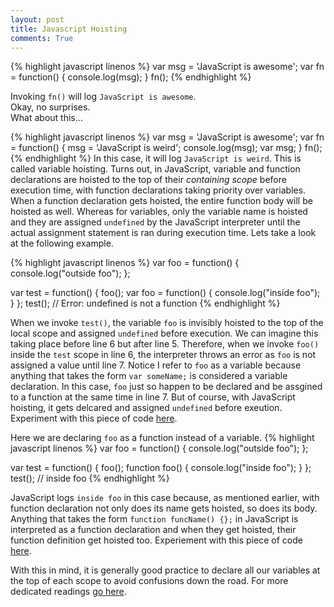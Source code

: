 ```yaml
---
layout: post
title: Javascript Hoisting
comments: True
---
```

{% highlight javascript linenos %}
var msg = 'JavaScript is awesome';
var fn = function() {
  console.log(msg);
}
fn();
{% endhighlight %}

Invoking `fn()` will log `JavaScript is awesome`.  
Okay, no surprises.   
What about this...

{% highlight javascript linenos %}
var msg = 'JavaScript is awesome';
var fn = function() {
  msg = 'JavaScript is weird';
  console.log(msg);
  var msg;
}
fn();
{% endhighlight %}
In this case, it will log `JavaScript is weird`.
This is called variable hoisting.
Turns out, in JavaScript, variable and function declarations are hoisted to the top of their *containing scope* before execution time, with function declarations taking priority over variables. When a function declaration gets hoisted, the entire function body will be hoisted as well. Whereas for variables, only the variable name is hoisted and they are assigned `undefined` by the JavaScript interpreter until the actual assignment statement is ran during execution time. 
Lets take a look at the following example.

{% highlight javascript linenos %}
var foo = function() {
  console.log("outside foo");
};

var test = function() {
  foo();
  var foo = function() {
    console.log("inside foo");
  }
};
test(); // Error: undefined is not a function
{% endhighlight %}

When we invoke `test()`, the variable `foo` is invisibly hoisted to the top of the local scope and assigned `undefined` before execution. We can imagine this taking place before line 6 but after line 5. Therefore, when we invoke `foo()` inside the `test` scope in line 6, the interpreter throws an error as `foo` is not assigned a value until line 7. Notice I refer to `foo` as a variable because anything that takes the form `var someName;` is considered a variable declaration. In this case, `foo` just so happen to be declared and be assgined to a function at the same time in line 7. But of course, with JavaScript hoisting, it gets delcared and assigned `undefined` before exeution. 
Experiment with this piece of code <a href="http://www.pythontutor.com/javascript.html#code=var+foo+%3D+function(%29+%7B%0A++console.log(%22outside+foo%22%29%3B%0A%7D%3B%0A%0Avar+test+%3D+function(%29+%7B%0A++foo(%29%3B%0A++var+foo+%3D+function(%29+%7B%0A++++console.log(%22inside+foo%22%29%3B%0A++%7D%0A%7D%3B%0Atest(%29%3B&mode=display&origin=opt-frontend.js&cumulative=false&heapPrimitives=false&textReferences=false&py=js&rawInputLstJSON=%5B%5D&curInstr=0" target="_blank">here</a>.

Here we are declaring `foo` as a function instead of a variable.
{% highlight javascript linenos %}
var foo = function() {
  console.log("outside foo");
};

var test = function() {
  foo();
  function foo() {
    console.log("inside foo");
  }
};
test(); // inside foo
{% endhighlight %}

JavaScript logs `inside foo` in this case because, as mentioned earlier, with function declaration not only does its name gets hoisted, so does its body. Anything that takes the form `function funcName() {};` in JavaScript is interpreted as a function declaration and when they get hoisted, their function definition get hoisted too. Experiement with this piece of code <a href="http://www.pythontutor.com/javascript.html#code=var+foo+%3D+function(%29+%7B%0A++console.log(%22outside+foo%22%29%3B%0A%7D%3B%0A%0Avar+test+%3D+function(%29+%7B%0A++foo(%29%3B%0A++function+foo(%29+%7B%0A++++console.log(%22inside+foo%22%29%3B%0A++%7D%0A%7D%3B%0Atest(%29%3B+//+inside+foo&mode=display&origin=opt-frontend.js&cumulative=false&heapPrimitives=false&textReferences=false&py=js&rawInputLstJSON=%5B%5D&curInstr=0" target="_blank">here</a>. 

With this in mind, it is generally good practice to declare all our variables at the top of each scope to avoid confusions down the road. For more dedicated readings <a href="http://www.adequatelygood.com/JavaScript-Scoping-and-Hoisting.html" target="_blank">go here</a>.

